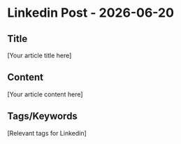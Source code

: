 # Linkedin Post - 2026-06-20

## Title
[Your article title here]

## Content
[Your article content here]

## Tags/Keywords
[Relevant tags for Linkedin]
